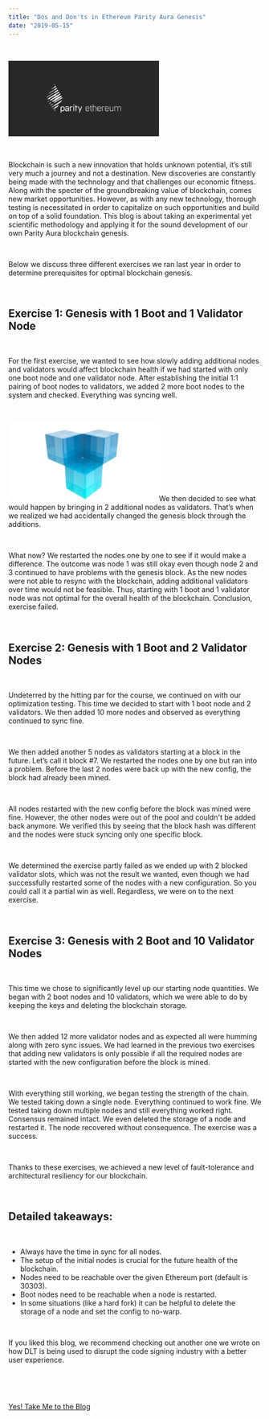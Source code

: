 ```yaml
---
title: "Dos and Don'ts in Ethereum Parity Aura Genesis"
date: "2019-05-15"
---
```


 

![ethereum parity](/images/blog/ethereum-parity-300x150.png)

 

Blockchain is such a new innovation that holds unknown potential, it’s still very much a journey and not a destination. New discoveries are constantly being made with the technology and that challenges our economic fitness. Along with the specter of the groundbreaking value of blockchain, comes new market opportunities. However, as with any new technology, thorough testing is necessitated in order to capitalize on such opportunities and build on top of a solid foundation. This blog is about taking an experimental yet scientific methodology and applying it for the sound development of our own Parity Aura blockchain genesis.

 

Below we discuss three different exercises we ran last year in order to determine prerequisites for optimal blockchain genesis.

 

## **Exercise 1:** **Genesis with** **1 Boot and 1 Validator Node**

 

For the first exercise, we wanted to see how slowly adding additional nodes and validators would affect blockchain health if we had started with only one boot node and one validator node. After establishing the initial 1:1 pairing of boot nodes to validators, we added 2 more boot nodes to the system and checked. Everything was syncing well.

 

![Blockchain](/images/blog/Blockchain-generic2-300x158.jpg)We then decided to see what would happen by bringing in 2 additional nodes as validators. That’s when we realized we had accidentally changed the genesis block through the additions. 

 

What now? We restarted the nodes one by one to see if it would make a difference. The outcome was node 1 was still okay even though node 2 and 3 continued to have problems with the genesis block. As the new nodes were not able to resync with the blockchain, adding additional validators over time would not be feasible. Thus, starting with 1 boot and 1 validator node was not optimal for the overall health of the blockchain. Conclusion, exercise failed.

 

## **Exercise 2:** **Genesis with** **1 Boot and 2 Validator Nodes**

 

Undeterred by the hitting par for the course, we continued on with our optimization testing. This time we decided to start with 1 boot node and 2 validators. We then added 10 more nodes and observed as everything continued to sync fine.

 

We then added another 5 nodes as validators starting at a block in the future. Let’s call it block #7. We restarted the nodes one by one but ran into a problem. Before the last 2 nodes were back up with the new config, the block had already been mined.

 

All nodes restarted with the new config before the block was mined were fine. However, the other nodes were out of the pool and couldn't be added back anymore. We verified this by seeing that the block hash was different and the nodes were stuck syncing only one specific block.

 

We determined the exercise partly failed as we ended up with 2 blocked validator slots, which was not the result we wanted, even though we had successfully restarted some of the nodes with a new configuration. So you could call it a partial win as well. Regardless, we were on to the next exercise.

 

## **Exercise 3:** **Genesis with 2** **Boot and 10 Validator Nodes**

 

This time we chose to significantly level up our starting node quantities. We began with 2 boot nodes and 10 validators, which we were able to do by keeping the keys and deleting the blockchain storage.

 

We then added 12 more validator nodes and as expected all were humming along with zero sync issues. We had learned in the previous two exercises that adding new validators is only possible if all the required nodes are started with the new configuration before the block is mined.

 

With everything still working, we began testing the strength of the chain. We tested taking down a single node. Everything continued to work fine. We tested taking down multiple nodes and still everything worked right. Consensus remained intact. We even deleted the storage of a node and restarted it. The node recovered without consequence. The exercise was a success.

 

Thanks to these exercises, we achieved a new level of fault-tolerance and architectural resiliency for our blockchain. 

 

## **Detailed takeaways**:

 

- Always have the time in sync for all nodes.
- The setup of the initial nodes is crucial for the future health of the blockchain.
- Nodes need to be reachable over the given Ethereum port (default is 30303).
- Boot nodes need to be reachable when a node is restarted.
- In some situations (like a hard fork) it can be helpful to delete the storage of a node and set the config to no-warp.

 

If you liked this blog, we recommend checking out another one we wrote on how DLT is being used to disrupt the code signing industry with a better user experience.

 

 

[Yes! Take Me to the Blog](https://www.codenotary.io/the-distributed-ledger-technology-at-the-center-of-the-code-signing-disruption/)
